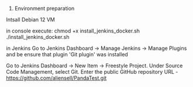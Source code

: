 1. Environment preparation

Intsall Debian 12 VM

in console execute:
chmod +x install_jenkins_docker.sh
./install_jenkins_docker.sh

in Jenkins
Go to Jenkins Dashboard → Manage Jenkins → Manage Plugins and be ensure that plugin 'Git plugin' was installed

Go to Jenkins Dashboard → New Item → Freestyle Project.
Under Source Code Management, select Git.
Enter the public GitHub repository URL - https://github.com/aliensell/PandaTest.git
